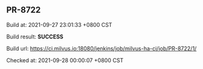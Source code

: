 <h2><a name="pr-8722" class="anchor" href="#pr-8722" rel="nofollow" aria-hidden="true"><span class="octicon octicon-link"></span></a>PR-8722</h2>

<p>Build at: 2021-09-27 23:01:33 +0800 CST</p>

<p>Build result: <strong>SUCCESS</strong></p>

<p>Build url: <a href="https://ci.milvus.io:18080/jenkins/job/milvus-ha-ci/job/PR-8722/1/" rel="nofollow">https://ci.milvus.io:18080/jenkins/job/milvus-ha-ci/job/PR-8722/1/</a></p>

<p>Checked at: 2021-09-28 00:00:07 +0800 CST</p>
